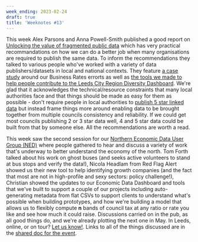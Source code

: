 ```yaml
---
week_ending: 2023-02-24
draft: true
title: 'Weeknotes #13'
---
```


This week Alex Parsons and Anna Powell-Smith published a good report on [Unlocking the value of fragmented public data](https://research.mysociety.org/html/unlocking-fragmented-data/) which has very practical recommandations on how we can do a better job when many organisations are required to publish the same data. To inform the recommendations they talked to various people who've worked with a variety of data publishers/datasets in local and national contexts. They feature [a case study](https://research.mysociety.org/html/unlocking-fragmented-data/l/6.113.qugwb.cvgrg.jx348.qcxpu.html) around our Business Rates errorts as well as [the tools we made to help people contribute to the Leeds City Region Diversity Dashboard](https://research.mysociety.org/html/unlocking-fragmented-data/l/6.117.ytm25.pag0s.lcyzh.mhrou.html). We're glad that it acknowledges the technical/resource constraints that many local authorities face and that things should be made as easy for them as possible - don't require people in local authorities to [publish 5 star linked data](https://5stardata.info/en/) but instead frame things more around enabling data to be brought together from multiple councils consistency and reliability. If we could get most councils publishing 2 or 3 star data well, 4 and 5 star data could be built from that by someone else. All the recommendations are worth a read.

This week saw the second session for our [Northern Economic Data User Group (NED)](https://open-innovations.org/projects/northern-economic-data-user-group/) where people gathered to hear and discuss a variety of work that's underway to better understand the economy of the north. Tom Forth talked about his work on ghost buses (and seeks active volunteers to stand at bus stops and verify the data!), Nicola Headlam from Red Flag Alert showed us their new tool to help identifying growth companies (and the fact that most are not in high-profile and sexy sectors: policy challenge!), Christian showed the updates to our Economic Data Dashboard and tools that we've built to support a couple of our projects including auto-generating metadata from flat CSVs to support clients to understand what's possible when building prototypes, and how we're building a model that allows us to flexibly compute __n__ bands of council tax at any ratio or rate you like and see how much it could raise. Discussions carried on in the pub, as all good things do, and we're already plotting the next one in May. In Leeds, online, or on tour? [Let us know!](mailto:christian.spence@open-innovations.org). Links to all of the things discussed are in the [shared doc for the event](https://docs.google.com/document/d/1tUsZHMstqd3clJEitZC5lHBZgHg3Z5yksrda8HvFTkk/edit?usp=sharing).
